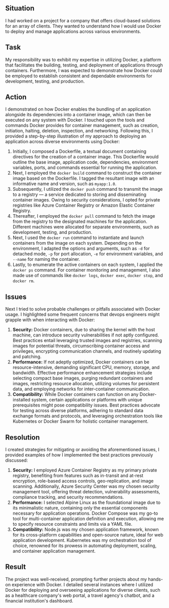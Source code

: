 <h2><b>Situation</b></h2>
<p>
I had worked on a project for a company that offers cloud-based solutions for an array of clients. They wanted to understand how I would use Docker to deploy and manage applications across various environments.
</p>

<h2><b>Task</b></h2>
<p>
My responsibility was to exhibit my expertise in utilizing Docker, a platform that facilitates the building, testing, and deployment of applications through containers. Furthermore, I was expected to demonstrate how Docker could be employed to establish consistent and dependable environments for development, testing, and production.
</p>

<h2><b>Action</b></h2>
<p>
I demonstrated on how Docker enables the bundling of an application alongside its dependencies into a container image, which can then be executed on any system with Docker. I touched upon the tools and commands Docker provides for container management, such as creation, initiation, halting, deletion, inspection, and networking. Following this, I provided a step-by-step illustration of my approach to deploying an application across diverse environments using Docker:
</p>
<ol>
    <li>Initially, I composed a Dockerfile, a textual document containing directives for the creation of a container image. This Dockerfile would outline the base image, application code, dependencies, environment variables, ports, and commands essential for running the application.</li>
    <li>Next, I employed the <code>docker build</code> command to construct the container image based on the Dockerfile. I tagged the resultant image with an informative name and version, such as <code>myapp:1.0</code>.</li>
    <li>Subsequently, I utilized the <code>docker push</code> command to transmit the image to a registry — a service dedicated to storing and disseminating container images. Owing to security considerations, I opted for private registries like Azure Container Registry or Amazon Elastic Container Registry.</li>
    <li>Thereafter, I employed the <code>docker pull</code> command to fetch the image from the registry to the designated machines for the application. Different machines were allocated for separate environments, such as development, testing, and production.</li>
    <li>Next, I used the <code>docker run</code> command to instantiate and launch containers from the image on each system. Depending on the environment, I adapted the options and arguments, such as <code>-d</code> for detached mode, <code>-p</code> for port allocation, <code>-e</code> for environment variables, and <code>--name</code> for naming the container.</li>
    <li>Lastly, to enumerate the active containers on each system, I applied the <code>docker ps</code> command. For container monitoring and management, I also made use of commands like <code>docker logs</code>, <code>docker exec</code>, <code>docker stop</code>, and <code>docker rm</code>.</li>
</ol>

<h2><b>Issues</b></h2>
<p>
Next I tried to solve probable challenges or pitfalls associated with Docker usage. I highlighted some frequent concerns that devops engineers might grapple with when interacting with Docker:
</p>
<ol>
    <li><b>Security:</b> Docker containers, due to sharing the kernel with the host machine, can introduce security vulnerabilities if not aptly configured. Best practices entail leveraging trusted images and registries, scanning images for potential threats, circumscribing container access and privileges, encrypting communication channels, and routinely updating and patching.</li>
    <li><b>Performance:</b> If not adeptly optimized, Docker containers can be resource-intensive, demanding significant CPU, memory, storage, and bandwidth. Effective performance enhancement strategies include selecting compact base images, purging redundant containers and images, restricting resource allocation, utilizing volumes for persistent data, and employing networks for inter-container communication.</li>
    <li><b>Compatibility:</b> While Docker containers can function on any Docker-installed system, certain applications or platforms with unique prerequisites might pose compatibility issues. Best practices advocate for testing across diverse platforms, adhering to standard data exchange formats and protocols, and leveraging orchestration tools like Kubernetes or Docker Swarm for holistic container management.</li>
</ol>

<h2><b>Resolution</b></h2>
<p>
I created strategies for mitigating or avoiding the aforementioned issues, I provided examples of how I implemented the best practices previously discussed:
</p>
<ol>
    <li><b>Security:</b> I employed Azure Container Registry as my primary private registry, benefiting from features such as in-transit and at-rest encryption, role-based access controls, geo-replication, and image scanning. Additionally, Azure Security Center was my chosen security management tool, offering threat detection, vulnerability assessments, compliance tracking, and security recommendations.</li>
    <li><b>Performance:</b> I selected Alpine Linux as the foundational image due to its minimalistic nature, containing only the essential components necessary for application operations. Docker Compose was my go-to tool for multi-container application definition and execution, allowing me to specify resource constraints and limits via a YAML file.</li>
    <li><b>Compatibility:</b> Node.js was my chosen application framework, known for its cross-platform capabilities and open-source nature, ideal for web application development. Kubernetes was my orchestration tool of choice, renowned for its prowess in automating deployment, scaling, and container application management.</li>
</ol>

<h2><b>Result</b></h2>
<p>
The project was well-received, prompting further projects about my hands-on experience with Docker. I detailed several instances where I utilized Docker for deploying and overseeing applications for diverse clients, such as a healthcare company's web portal, a travel agency's chatbot, and a financial institution's dashboard. 
</p>
